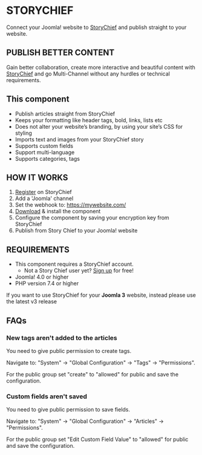 # STORYCHIEF

Connect your Joomla! website to [StoryChief](https://storychief.io/) and publish straight to your website.

## PUBLISH BETTER CONTENT

Gain better collaboration, create more interactive and beautiful content with [StoryChief](https://storychief.io/) and go Multi-Channel without any hurdles or technical requirements.

## This component

- Publish articles straight from StoryChief
- Keeps your formatting like header tags, bold, links, lists etc
- Does not alter your website’s branding, by using your site’s CSS for styling
- Imports text and images from your StoryChief story
- Supports custom fields
- Support multi-language
- Supports categories, tags

## HOW IT WORKS

1. [Register](https://app.storychief.io/register) on StoryChief
2. Add a 'Joomla' channel
3. Set the webhook to: https://mywebsite.com/
4. [Download](https://github.com/Story-Chief/joomla-component-storychief/releases/latest) & install the component
5. Configure the component by saving your encryption key from StoryChief
6. Publish from Story Chief to your Joomla! website

## REQUIREMENTS
- This component requires a StoryChief account.
    - Not a Story Chief user yet? [Sign up](https://app.storychief.io/register) for free!
- Joomla! 4.0 or higher
- PHP version 7.4 or higher

If you want to use StoryChief for your **Joomla 3** website, instead please use the latest v3 release

## FAQs

### New tags aren't added to the articles

You need to give public permission to create tags.

Navigate to: "System" -> "Global Configuration" -> "Tags" -> "Permissions".

For the public group set "create" to "allowed" for public and save the configuration.

### Custom fields aren't saved

You need to give public permission to save fields.

Navigate to: "System" -> "Global Configuration" -> "Articles" -> "Permissions".

For the public group set "Edit Custom Field Value" to "allowed" for public and save the configuration.
